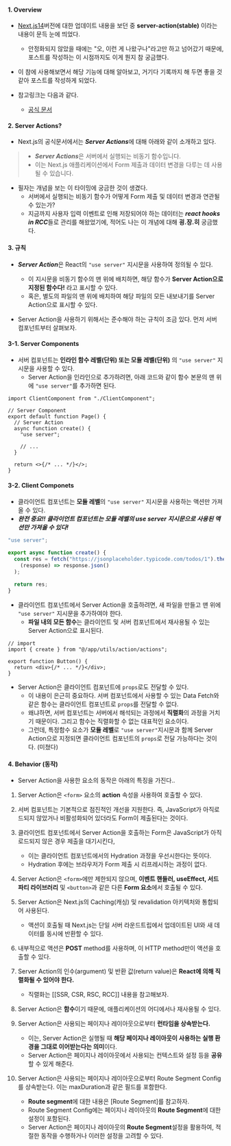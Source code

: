 
#### 1. Overview

 - [Next.js14](https://nextjs.org/blog/next-14#nextjs-learn-course)버전에 대한 업데이트 내용을 보던 중 **server-action(stable)** 이라는 내용이 문득 눈에 띄었다. 
	 - 안정화되지 않았을 때에는 "오, 이런 게 나왔구나"라고만 하고 넘어갔기 때문에, 포스트를 작성하는 이 시점까지도 이게 뭔지 참 궁금했다.
 
 - 이 참에 사용해보면서 해당 기능에 대해 알아보고, 거기다 기록까지 해 두면 좋을 것 같아 포스트를 작성하게 되었다.

- 참고링크는 다음과 같다.
	- [공식 문서](https://nextjs.org/docs/app/building-your-application/data-fetching/server-actions-and-mutations)


#### 2. Server Actions?

- Next.js의 공식문서에서는 ***Server Actions***에 대해 아래와 같이 소개하고 있다.

> - ***Server Actions***은 서버에서 실행되는 비동기 함수입니다. 
> - 이는 Next.js 애플리케이션에서 Form 제출과 데이터 변경을 다루는 데 사용될 수 있습니다.

- 필자는 개념을 보는 이 타이밍에 궁금한 것이 생겼다.
	- 서버에서 실행되는 비동기 함수가 어떻게 Form 제출 및 데이터 변경과 연관될 수 있는가?
	- 지금까지 사용자 입력 이벤트로 인해 저장되어야 하는 데이터는 ***react hooks in RCC***들로 관리를 해왔었기에, 적어도 나는 이 개념에 대해 **굉.장.히** 궁금했다.


#### 3. 규칙

- ***Server Action***은 React의 `"use server"` 지시문을 사용하여 정의될 수 있다. 
	- 이 지시문을 비동기 함수의 맨 위에 배치하면, 해당 함수가 **Server Action으로 지정된 함수다!** 라고 표시할 수 있다.
	- 혹은, 별도의 파일의 맨 위에 배치하여 해당 파일의 모든 내보내기를 Server Action으로 표시할 수 있다.

- Server Action을 사용하기 위해서는 준수해야 하는 규칙이 조금 있다. 먼저 서버 컴포넌트부터 살펴보자.

#### 3-1. Server Components

- 서버 컴포넌트는 **인라인 함수 레벨(단위) 또는 모듈 레벨(단위)** 의 `"use server"` 지시문을 사용할 수 있다.
	- Server Action을 인라인으로 추가하려면, 아래 코드와 같이 함수 본문의 맨 위에 `"use server"`를 추가하면 된다.

```tsx
import ClientComponent from "./ClientComponent";

// Server Component
export default function Page() {
  // Server Action
  async function create() {
    "use server";

    // ...
  }

  return <>{/* ... */}</>;
}
```

#### 3-2. Client Componets

- 클라이언트 컴포넌트는 **모듈 레벨**의 `"use server"` 지시문을 사용하는 액션만 가져올 수 있다. 
- ***완전 중요!! 클라이언트 컴포넌트는 모듈 레벨의 use server 지시문으로 사용된 액션만 가져올 수 있다!***
```ts
"use server";

export async function create() {
  const res = fetch("https://jsonplaceholder.typicode.com/todos/1").then(
    (response) => response.json()
  );
  
  return res;
}
```

- 클라이언트 컴포넌트에서 Server Action을 호출하려면, 새 파일을 만들고 맨 위에 `"use server"` 지시문을 추가하여야 한다.
	- **파일 내의 모든 함수**는 클라이언트 및 서버 컴포넌트에서 재사용될 수 있는 Server Action으로 표시된다.
```tsx
// import
import { create } from "@/app/utils/action/actions";

export function Button() {
  return <div>{/* ... */}</div>;
}
```

- Server Action은 클라이언트 컴포넌트에 `props`로도 전달할 수 있다.
	- 이 내용이 은근히 중요하다. 서버 컴포넌트에서 사용할 수 있는 Data Fetch와 같은 함수는 클라이언트 컴포넌트로 `props`를 전달할 수 없다.
	- 왜냐하면, 서버 컴포넌트는 서버에서 해석되는 과정에서 **직렬화**의 과정을 거치기 때문이다. 그리고 함수는 직렬화할 수 없는 대표적인 요소이다.
	- 그런데, 특정함수 요소가 **모듈 레벨**로 `"use server"`지시문과 함께 Server Action으로 지정되면 클라이언트 컴포넌트의 `props`로 전달 가능하다는 것이다. (미쳤다)


#### 4. Behavior (동작)

- Server Action을 사용한 요소의 동작은 아래의 특징을 가진다..

1. Server Action은 `<form>` 요소의 **action** 속성을 사용하여 호출할 수 있다.

2. 서버 컴포넌트는 기본적으로 점진적인 개선을 지원한다. 즉, JavaScript가 아직로드되지 않았거나 비활성화되어 있더라도 Form이 제출된다는 것이다.

3. 클라이언트 컴포넌트에서 Server Action을 호출하는 Form은 JavaScript가 아직 로드되지 않은 경우 제출을 대기시킨다, 
	- 이는 클라이언트 컴포넌트에서의 Hydration 과정을 우선시한다는 뜻이다. 
	- Hydration 후에는 브라우저가 Form 제출 시 리프레시하는 과정이 없다. 

4. Server Action은 `<form>`에만 제한되지 않으며, **이벤트 핸들러, useEffect, 서드파티 라이브러리** 및 `<button>`과 같은 다른 **Form 요소**에서 호출될 수 있다.

5. Server Action은 Next.js의 Caching(캐싱) 및 revalidation 아키텍처와 통합되어 사용된다.
	- 액션이 호출될 때 Next.js는 단일 서버 라운드트립에서 업데이트된 UI와 새 데이터를 동시에 반환할 수 있다.

6. 내부적으로 액션은 **POST** method를 사용하며, 이 HTTP method만이 액션을 호출할 수 있다. 

7. Server Action의 인수(argument) 및 반환 값(return value)은 **React에 의해 직렬화될 수 있어야 한다.**
	- 직렬화는 [[SSR, CSR, RSC, RCC]] 내용을 참고해보자.

8. Server Action은 **함수**이기 때문에, 애플리케이션의 어디에서나 재사용될 수 있다.

9. Server Action은 사용되는 페이지나 레이아웃으로부터 **런타임을 상속받는다.**
	- 이는, Server Action은 실행될 때 **해당 페이지나 레이아웃이 사용하는 실행 환경을 그대로 이어받는다는 의미**이다.
	- Server Action은 페이지나 레이아웃에서 사용되는 컨텍스트와 설정 등을 **공유**할 수 있게 해준다.

10. Server Action은 사용되는 페이지나 레이아웃으로부터 Route Segment Config를 상속받는다. 이는 maxDuration과 같은 필드를 포함한다.
	- **Route segment**에 대한 내용은 [Route Segment]를 참고하자. 
	- Route Segment Config에는 페이지나 레이아웃의 **Route Segment**에 대한 설정이 포함된다.
	- Server Action은 페이지나 레이아웃의  **Route Segment**설정을 활용하여, 적절한 동작을 수행하거나 이러한 설정을 고려할 수 있다.

